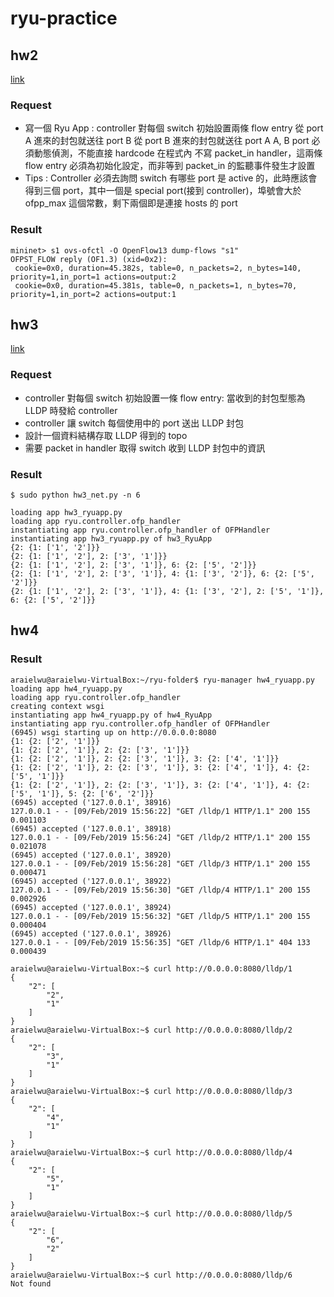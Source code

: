 # ryu-practice
## hw2
[link](https://wiki.kshuang.xyz/doku.php/ccis_lab:sdn:hw2)
### Request
* 寫一個 Ryu App :
  controller 對每個 switch 初始設置兩條 flow entry
  從 port A 進來的封包就送往 port B
  從 port B 進來的封包就送往 port A
  A, B port 必須動態偵測，不能直接 hardcode 在程式內
  不寫 packet_in handler，這兩條 flow entry 必須為初始化設定，而非等到 packet_in 的監聽事件發生才設置
* Tips : 
  Controller 必須去詢問 switch 有哪些 port 是 active 的，此時應該會得到三個 port，其中一個是 special port(接到 controller)，埠號會大於 ofpp_max 這個常數，剩下兩個即是連接 hosts 的 port
### Result
```
mininet> s1 ovs-ofctl -O OpenFlow13 dump-flows "s1"
OFPST_FLOW reply (OF1.3) (xid=0x2):
 cookie=0x0, duration=45.382s, table=0, n_packets=2, n_bytes=140, priority=1,in_port=1 actions=output:2
 cookie=0x0, duration=45.381s, table=0, n_packets=1, n_bytes=70, priority=1,in_port=2 actions=output:1
```
## hw3
[link](https://wiki.kshuang.xyz/doku.php/ccis_lab:sdn:hw3)
### Request
* controller 對每個 switch 初始設置一條 flow entry: 當收到的封包型態為 LLDP 時發給 controller
* controller 讓 switch 每個使用中的 port 送出 LLDP 封包
* 設計一個資料結構存取 LLDP 得到的 topo
* 需要 packet in handler 取得 switch 收到 LLDP 封包中的資訊
### Result
```
$ sudo python hw3_net.py -n 6
```
```
loading app hw3_ryuapp.py
loading app ryu.controller.ofp_handler
instantiating app ryu.controller.ofp_handler of OFPHandler
instantiating app hw3_ryuapp.py of hw3_RyuApp
{2: {1: ['1', '2']}}
{2: {1: ['1', '2'], 2: ['3', '1']}}
{2: {1: ['1', '2'], 2: ['3', '1']}, 6: {2: ['5', '2']}}
{2: {1: ['1', '2'], 2: ['3', '1']}, 4: {1: ['3', '2']}, 6: {2: ['5', '2']}}
{2: {1: ['1', '2'], 2: ['3', '1']}, 4: {1: ['3', '2'], 2: ['5', '1']}, 6: {2: ['5', '2']}}
```
## hw4
### Result
```
araielwu@araielwu-VirtualBox:~/ryu-folder$ ryu-manager hw4_ryuapp.py 
loading app hw4_ryuapp.py
loading app ryu.controller.ofp_handler
creating context wsgi
instantiating app hw4_ryuapp.py of hw4_RyuApp
instantiating app ryu.controller.ofp_handler of OFPHandler
(6945) wsgi starting up on http://0.0.0.0:8080
{1: {2: ['2', '1']}}
{1: {2: ['2', '1']}, 2: {2: ['3', '1']}}
{1: {2: ['2', '1']}, 2: {2: ['3', '1']}, 3: {2: ['4', '1']}}
{1: {2: ['2', '1']}, 2: {2: ['3', '1']}, 3: {2: ['4', '1']}, 4: {2: ['5', '1']}}
{1: {2: ['2', '1']}, 2: {2: ['3', '1']}, 3: {2: ['4', '1']}, 4: {2: ['5', '1']}, 5: {2: ['6', '2']}}
(6945) accepted ('127.0.0.1', 38916)
127.0.0.1 - - [09/Feb/2019 15:56:22] "GET /lldp/1 HTTP/1.1" 200 155 0.001103
(6945) accepted ('127.0.0.1', 38918)
127.0.0.1 - - [09/Feb/2019 15:56:24] "GET /lldp/2 HTTP/1.1" 200 155 0.021078
(6945) accepted ('127.0.0.1', 38920)
127.0.0.1 - - [09/Feb/2019 15:56:28] "GET /lldp/3 HTTP/1.1" 200 155 0.000471
(6945) accepted ('127.0.0.1', 38922)
127.0.0.1 - - [09/Feb/2019 15:56:30] "GET /lldp/4 HTTP/1.1" 200 155 0.002926
(6945) accepted ('127.0.0.1', 38924)
127.0.0.1 - - [09/Feb/2019 15:56:32] "GET /lldp/5 HTTP/1.1" 200 155 0.000404
(6945) accepted ('127.0.0.1', 38926)
127.0.0.1 - - [09/Feb/2019 15:56:35] "GET /lldp/6 HTTP/1.1" 404 133 0.000439

```

```
araielwu@araielwu-VirtualBox:~$ curl http://0.0.0.0:8080/lldp/1
{
    "2": [
        "2", 
        "1"
    ]
}
araielwu@araielwu-VirtualBox:~$ curl http://0.0.0.0:8080/lldp/2
{
    "2": [
        "3", 
        "1"
    ]
}
araielwu@araielwu-VirtualBox:~$ curl http://0.0.0.0:8080/lldp/3
{
    "2": [
        "4", 
        "1"
    ]
}
araielwu@araielwu-VirtualBox:~$ curl http://0.0.0.0:8080/lldp/4
{
    "2": [
        "5", 
        "1"
    ]
}
araielwu@araielwu-VirtualBox:~$ curl http://0.0.0.0:8080/lldp/5
{
    "2": [
        "6", 
        "2"
    ]
}
araielwu@araielwu-VirtualBox:~$ curl http://0.0.0.0:8080/lldp/6
Not found

```
